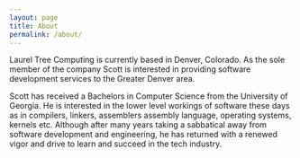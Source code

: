 ```yaml
---
layout: page
title: About
permalink: /about/
---
```


Laurel Tree Computing is currently based in Denver, Colorado. As the sole member of the company
 Scott is interested in providing software development services to the Greater Denver area.
 
 Scott has received a Bachelors in Computer Science from the University of Georgia.  He is
 interested in the lower level workings of software these days as in compilers, linkers, assemblers
 assembly language, operating systems, kernels etc. Although after many years taking a sabbatical away
 from software development and engineering, he has returned with a renewed vigor and drive to learn
 and succeed in the tech industry.



 
